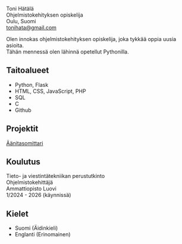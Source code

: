 

Toni Hätälä  
Ohjelmistokehityksen opiskelija  
Oulu, Suomi  
tonihata@gmail.com  

Olen innokas ohjelmistokehityksen opiskelija, joka tykkää oppia uusia asioita.  
Tähän mennessä olen lähinnä opetellut Pythonilla.

## Taitoalueet
- Python, Flask
- HTML, CSS, JavaScript, PHP
- SQL
- C
- Github

## Projektit
[Äänitasomittari](https://github.com/tonihata/Aanitasomittari)

## Koulutus
Tieto- ja viestintätekniikan perustutkinto  
Ohjelmistokehittäjä  
Ammattiopisto Luovi  
1/2024 - 2026 (käynnissä)  

## Kielet
- Suomi (Äidinkieli)
- Englanti (Erinomainen)
